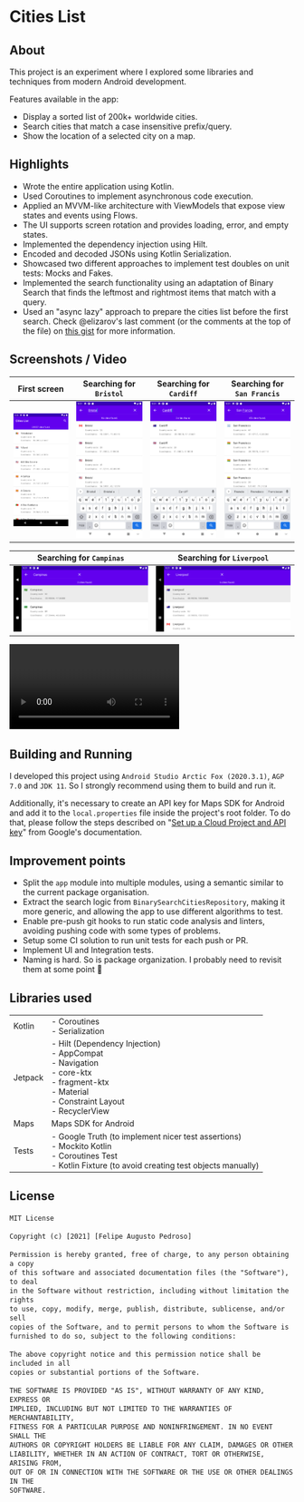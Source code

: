 # Cities List

## About

This project is an experiment where I explored some libraries and techniques from modern Android development.

Features available in the app:

- Display a sorted list of 200k+ worldwide cities. 
- Search cities that match a case insensitive prefix/query.
- Show the location of a selected city on a map.

## Highlights

* Wrote the entire application using Kotlin.
* Used Coroutines to implement asynchronous code execution.
* Applied an MVVM-like architecture with ViewModels that expose view states and events using Flows.
* The UI supports screen rotation and provides loading, error, and empty states.
* Implemented the dependency injection using Hilt.
* Encoded and decoded JSONs using Kotlin Serialization.
* Showcased two different approaches to implement test doubles on unit tests: Mocks and Fakes.
* Implemented the search functionality using an adaptation of Binary Search that finds the leftmost and rightmost items that match with a query.
* Used an "async lazy" approach to prepare the cities list before the first search. Check @elizarov's last comment (or the comments at the top of the file) on [this gist](https://gist.github.com/elizarov/f27400a55c1502aacc35b4a3b2f5c9af) for more information.

## Screenshots / Video

| First screen | Searching for `Bristol` | Searching for `Cardiff` | Searching for `San Francis` |
|-----|-----|-----|-----|
| ![](screenshots/screenshot_1.png) | ![](screenshots/screenshot_2.png) | ![](screenshots/screenshot_3.png) | ![](screenshots/screenshot_4.png) |

| Searching for `Campinas` | Searching for `Liverpool` |
|-----|-----|
| ![](screenshots/screenshot_5.png) | ![](screenshots/screenshot_6.png) |


![](screenshots/video.mp4)

## Building and Running

I developed this project using `Android Studio Arctic Fox (2020.3.1)`, `AGP 7.0` and `JDK 11`. So I strongly recommend using them to build and run it.

Additionally, it's necessary to create an API key for Maps SDK for Android and add it to the `local.properties` file inside the project's root folder. To do that, please follow the steps described on "[Set up a Cloud Project and API key](https://developers.google.com/maps/documentation/android-sdk/config#set_up_a_cloud_project_and_api_key)" from Google's documentation.

## Improvement points

- Split the `app` module into multiple modules, using a semantic similar to the current package organisation.
- Extract the search logic from `BinarySearchCitiesRepository`, making it more generic, and allowing the app to use different algorithms to test.
- Enable pre-push git hooks to run static code analysis and linters, avoiding pushing code with some types of problems.
- Setup some CI solution to run unit tests for each push or PR.
- Implement UI and Integration tests.
- Naming is hard. So is package organization. I probably need to revisit them at some point :grimacing:

## Libraries used 

| | |
|-----|-----|
| Kotlin | -  Coroutines<br>- Serialization |
| Jetpack | - Hilt (Dependency Injection)<br>- AppCompat<br>- Navigation<br>- core-ktx<br>- fragment-ktx<br>- Material<br>- Constraint Layout<br>- RecyclerView
| Maps | Maps SDK for Android |
| Tests | - Google Truth (to implement nicer test assertions)<br>- Mockito Kotlin<br>- Coroutines Test<br>- Kotlin Fixture (to avoid creating test objects manually) |

## License

```
MIT License

Copyright (c) [2021] [Felipe Augusto Pedroso]

Permission is hereby granted, free of charge, to any person obtaining a copy
of this software and associated documentation files (the "Software"), to deal
in the Software without restriction, including without limitation the rights
to use, copy, modify, merge, publish, distribute, sublicense, and/or sell
copies of the Software, and to permit persons to whom the Software is
furnished to do so, subject to the following conditions:

The above copyright notice and this permission notice shall be included in all
copies or substantial portions of the Software.

THE SOFTWARE IS PROVIDED "AS IS", WITHOUT WARRANTY OF ANY KIND, EXPRESS OR
IMPLIED, INCLUDING BUT NOT LIMITED TO THE WARRANTIES OF MERCHANTABILITY,
FITNESS FOR A PARTICULAR PURPOSE AND NONINFRINGEMENT. IN NO EVENT SHALL THE
AUTHORS OR COPYRIGHT HOLDERS BE LIABLE FOR ANY CLAIM, DAMAGES OR OTHER
LIABILITY, WHETHER IN AN ACTION OF CONTRACT, TORT OR OTHERWISE, ARISING FROM,
OUT OF OR IN CONNECTION WITH THE SOFTWARE OR THE USE OR OTHER DEALINGS IN THE
SOFTWARE.
```
